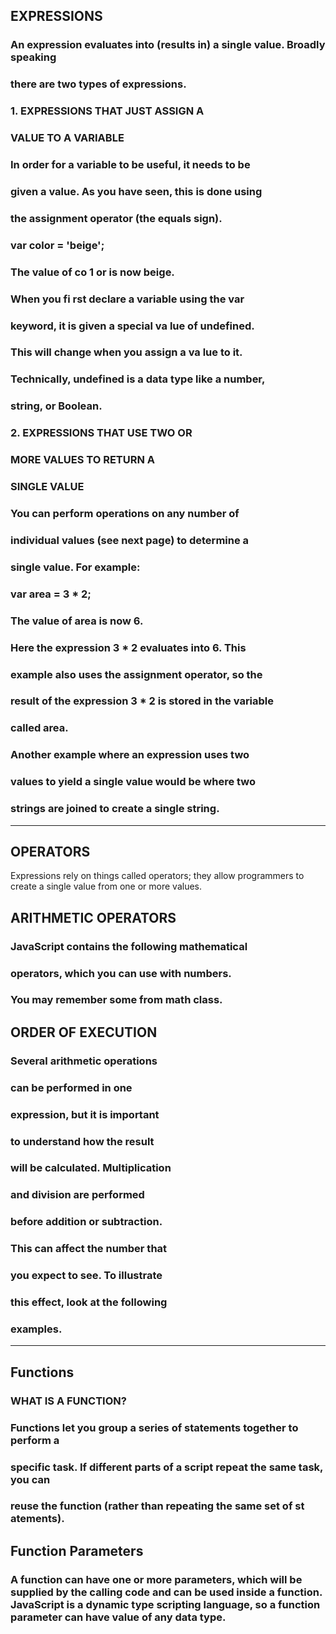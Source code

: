 ## EXPRESSIONS

### An expression evaluates into (results in) a single value. Broadly speaking
### there are two types of expressions.

### 1. EXPRESSIONS THAT JUST ASSIGN A
### VALUE TO A VARIABLE
### In order for a variable to be useful, it needs to be
### given a value. As you have seen, this is done using
### the assignment operator (the equals sign).
### var color = 'beige';
### The value of co 1 or is now beige.
### When you fi rst declare a variable using the var
### keyword, it is given a special va lue of undefined.
### This will change when you assign a va lue to it.
### Technically, undefined is a data type like a number,
### string, or Boolean.
### 2. EXPRESSIONS THAT USE TWO OR
### MORE VALUES TO RETURN A
### SINGLE VALUE
### You can perform operations on any number of
### individual values (see next page) to determine a
### single value. For example:
### var area = 3 * 2;
### The value of area is now 6.
### Here the expression 3 * 2 evaluates into 6. This
### example also uses the assignment operator, so the
### result of the expression 3 * 2 is stored in the variable
### called area.
### Another example where an expression uses two
### values to yield a single value would be where two
### strings are joined to create a single string.


***

## OPERATORS

Expressions rely on things called operators; they allow programmers to
create a single value from one or more values.

## ARITHMETIC OPERATORS

### JavaScript contains the following mathematical
### operators, which you can use with numbers.
### You may remember some from math class.

## ORDER OF EXECUTION

### Several arithmetic operations
### can be performed in one
### expression, but it is important
### to understand how the result
### will be calculated. Multiplication
### and division are performed
### before addition or subtraction.
### This can affect the number that
### you expect to see. To illustrate
### this effect, look at the following
### examples.


***

## Functions
###  WHAT IS A FUNCTION?
###  Functions let you group a series of statements together to perform a
###  specific task. If different parts of a script repeat the same task, you can
###  reuse the function (rather than repeating the same set of st atements).

## Function Parameters
### A function can have one or more parameters, which will be supplied by the calling code and can be used inside a function. JavaScript is a dynamic type scripting language, so a function parameter can have value of any data type.

